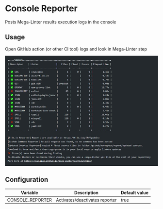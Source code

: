 # Console Reporter

Posts Mega-Linter results execution logs in the console

## Usage

Open GitHub action (or other CI tool) logs and look in Mega-Linter step

![Screenshot](../assets/images/ConsoleReporter.jpg)

## Configuration

| Variable         | Description                    | Default value |
|------------------|--------------------------------|---------------|
| CONSOLE_REPORTER | Activates/deactivates reporter | true          |

